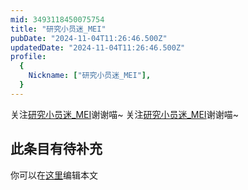 ```yaml
---
mid: 3493118450075754
title: "研究小员迷_MEI"
pubDate: "2024-11-04T11:26:46.500Z"
updatedDate: "2024-11-04T11:26:46.500Z"
profile:
  {
    Nickname: ["研究小员迷_MEI"],
  }
---
```


关注[研究小员迷_MEI](https://space.bilibili.com/3493118450075754)谢谢喵~ 关注[研究小员迷_MEI](https://space.bilibili.com/3493118450075754)谢谢喵~

## 此条目有待补充
你可以在[这里](https://github.com/Yuhanawa/VTuber.ICU/edit/master/src/content/v/研究小员迷_MEI/index.md)编辑本文
